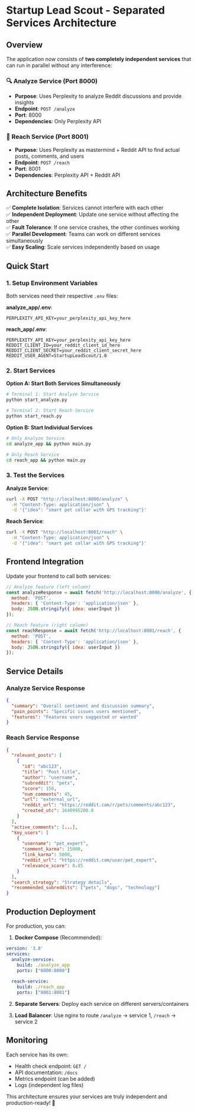 # Startup Lead Scout - Separated Services Architecture

## Overview

The application now consists of **two completely independent services** that can run in parallel without any interference:

### 🔍 Analyze Service (Port 8000)
- **Purpose**: Uses Perplexity to analyze Reddit discussions and provide insights
- **Endpoint**: `POST /analyze`
- **Port**: 8000
- **Dependencies**: Only Perplexity API

### 🎯 Reach Service (Port 8001)
- **Purpose**: Uses Perplexity as mastermind + Reddit API to find actual posts, comments, and users
- **Endpoint**: `POST /reach`
- **Port**: 8001
- **Dependencies**: Perplexity API + Reddit API

## Architecture Benefits

✅ **Complete Isolation**: Services cannot interfere with each other  
✅ **Independent Deployment**: Update one service without affecting the other  
✅ **Fault Tolerance**: If one service crashes, the other continues working  
✅ **Parallel Development**: Teams can work on different services simultaneously  
✅ **Easy Scaling**: Scale services independently based on usage  

## Quick Start

### 1. Setup Environment Variables

Both services need their respective `.env` files:

**analyze_app/.env**:
```
PERPLEXITY_API_KEY=your_perplexity_api_key_here
```

**reach_app/.env**:
```
PERPLEXITY_API_KEY=your_perplexity_api_key_here
REDDIT_CLIENT_ID=your_reddit_client_id_here
REDDIT_CLIENT_SECRET=your_reddit_client_secret_here
REDDIT_USER_AGENT=StartupLeadScout/1.0
```

### 2. Start Services

**Option A: Start Both Services Simultaneously**
```bash
# Terminal 1: Start Analyze Service
python start_analyze.py

# Terminal 2: Start Reach Service  
python start_reach.py
```

**Option B: Start Individual Services**
```bash
# Only Analyze Service
cd analyze_app && python main.py

# Only Reach Service
cd reach_app && python main.py
```

### 3. Test the Services

**Analyze Service**:
```bash
curl -X POST "http://localhost:8000/analyze" \
  -H "Content-Type: application/json" \
  -d '{"idea": "smart pet collar with GPS tracking"}'
```

**Reach Service**:
```bash
curl -X POST "http://localhost:8001/reach" \
  -H "Content-Type: application/json" \
  -d '{"idea": "smart pet collar with GPS tracking"}'
```

## Frontend Integration

Update your frontend to call both services:

```javascript
// Analyze feature (left column)
const analyzeResponse = await fetch('http://localhost:8000/analyze', {
  method: 'POST',
  headers: { 'Content-Type': 'application/json' },
  body: JSON.stringify({ idea: userInput })
});

// Reach feature (right column)
const reachResponse = await fetch('http://localhost:8001/reach', {
  method: 'POST', 
  headers: { 'Content-Type': 'application/json' },
  body: JSON.stringify({ idea: userInput })
});
```

## Service Details

### Analyze Service Response
```json
{
  "summary": "Overall sentiment and discussion summary",
  "pain_points": "Specific issues users mentioned",
  "features": "Features users suggested or wanted"
}
```

### Reach Service Response
```json
{
  "relevant_posts": [
    {
      "id": "abc123",
      "title": "Post title",
      "author": "username",
      "subreddit": "pets",
      "score": 150,
      "num_comments": 45,
      "url": "external_url",
      "reddit_url": "https://reddit.com/r/pets/comments/abc123",
      "created_utc": 1640995200.0
    }
  ],
  "active_comments": [...],
  "key_users": [
    {
      "username": "pet_expert",
      "comment_karma": 15000,
      "link_karma": 5000,
      "reddit_url": "https://reddit.com/user/pet_expert",
      "relevance_score": 0.85
    }
  ],
  "search_strategy": "Strategy details",
  "recommended_subreddits": ["pets", "dogs", "technology"]
}
```

## Production Deployment

For production, you can:

1. **Docker Compose** (Recommended):
```yaml
version: '3.8'
services:
  analyze-service:
    build: ./analyze_app
    ports: ["8000:8000"]
  
  reach-service:
    build: ./reach_app
    ports: ["8001:8001"]
```

2. **Separate Servers**: Deploy each service on different servers/containers

3. **Load Balancer**: Use nginx to route `/analyze` → service 1, `/reach` → service 2

## Monitoring

Each service has its own:
- Health check endpoint: `GET /`
- API documentation: `/docs`
- Metrics endpoint (can be added)
- Logs (independent log files)

This architecture ensures your services are truly independent and production-ready! 🚀 
